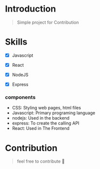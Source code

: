# Introduction
> Simple project for Contribution

# Skills
- [X] Javascript
- [X] React
- [X] NodeJS
- [X] Express


### components
- CSS: Styling web pages, html files
- Javascript: Primary programing language
- nodejs: Used in the backend
- express: To create the calling API
- React: Used in The Frontend

# Contribution
> feel free to contribute 🙂
